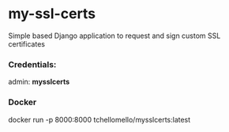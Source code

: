 # my-ssl-certs
Simple based Django application to request and sign custom SSL certificates

### Credentials:
admin: **mysslcerts**

### Docker 
docker run -p 8000:8000 tchellomello/mysslcerts:latest
